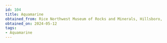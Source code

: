 ```yaml
---
id: 104
title: Aquamarine
obtained_from: Rice Northwest Museum of Rocks and Minerals, Hillsboro, OR
obtained_on: 2024-05-12
tags:
- Aquamarine
---
```

